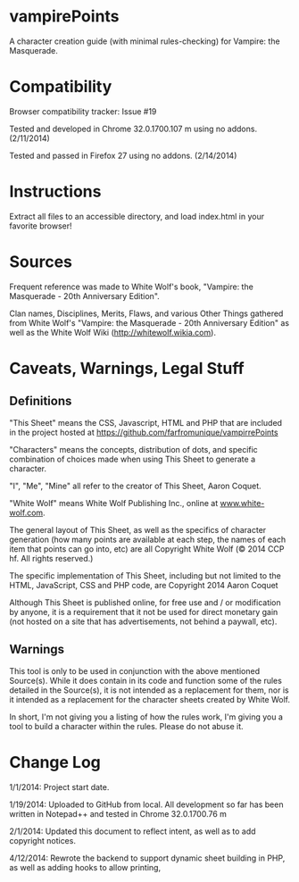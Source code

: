 vampirePoints
==============

A character creation guide (with minimal rules-checking) for Vampire: the Masquerade.

Compatibility
==============
Browser compatibility tracker: Issue #19

Tested and developed in Chrome 32.0.1700.107 m using no addons. (2/11/2014)

Tested and passed in Firefox 27 using no addons. (2/14/2014)

Instructions
============
Extract all files to an accessible directory, and load index.html in your favorite browser!

Sources
=======
Frequent reference was made to White Wolf's book, "Vampire: the Masquerade - 20th Anniversary Edition".

Clan names, Disciplines, Merits, Flaws, and various Other Things gathered from White Wolf's "Vampire: the Masquerade - 20th Anniversary Edition" as well as 
the White Wolf Wiki (http://whitewolf.wikia.com).

Caveats, Warnings, Legal Stuff
==============================
Definitions
-----------
"This Sheet" means the CSS, Javascript, HTML and PHP that are included in the project hosted at https://github.com/farfromunique/vampirrePoints

"Characters" means the concepts, distribution of dots, and specific combination of choices made when using This Sheet to generate a character.

"I", "Me", "Mine" all refer to the creator of This Sheet, Aaron Coquet.

"White Wolf" means White Wolf Publishing Inc., online at www.white-wolf.com.

The general layout of This Sheet, as well as the specifics of character generation (how many points are available at each step, the names of each item that points can go into, etc)
are all Copyright White Wolf (© 2014 CCP hf. All rights reserved.)

The specific implementation of This Sheet, including but not limited to the HTML, JavaScript, CSS and PHP code, are Copyright 2014 Aaron Coquet

Although This Sheet is published online, for free use and / or modification by anyone, it is a requirement that it not be used for direct monetary gain 
(not hosted on a site that has advertisements, not behind a paywall, etc).

Warnings
--------
This tool is only to be used in conjunction with the above mentioned Source(s). 
While it does contain in its code and function some of the rules detailed in the Source(s), it is not intended as a replacement for them, nor is it intended as a replacement
for the character sheets created by White Wolf.

In short, I'm not giving you a listing of how the rules work, I'm giving you a tool to build a character within the rules. Please do not abuse it.

Change Log
==========
1/1/2014: Project start date.

1/19/2014: Uploaded to GitHub from local. All development so far has been written in Notepad++ and tested in Chrome 32.0.1700.76 m

2/1/2014: Updated this document to reflect intent, as well as to add copyright notices.

4/12/2014: Rewrote the backend to support dynamic sheet building in PHP, as well as adding hooks to allow printing,